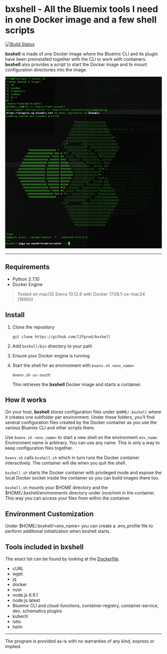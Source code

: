 # bxshell - All the Bluemix tools I need in one Docker image and a few shell scripts

[![Build Status](https://travis-ci.org/l2fprod/bxshell.svg)](https://travis-ci.org/l2fprod/bxshell)

**bxshell** is made of one Docker image where the Bluemix CLI and its plugin have been preinstalled together with the CLI to work with containers. **bxshell** also provides a script to start the Docker image and to mount configuration directories into the image.

![screen.png](./screen.png)

---

## Requirements

* Python 2.7.10
* Docker Engine

> Tested on macOS Sierra 10.12.6 with Docker 17.06.1-ce-mac24 (18950)

## Install

1. Clone the repository

   ```
   git clone https://github.com/l2fprod/bxshell
   ```

1. Add `bxshell/bin` directory to your path

1. Ensure your Docker engine is running

1. Start the shell for an environment with `bxenv.sh <env_name>`

   ```
   bxenv.sh us-south
   ```

   This retrieves the **bxshell** Docker image and starts a container.

## How it works

On your host, **bxshell** stores configuration files under `$HOME/.bxshell` where it creates one subfolder per environment. Under these folders, you'll find several configuration files created by the Docker container as you use the various Bluemix CLI and other scripts there.

Use `bxenv.sh <env_name>` to start a new shell on the environment `env_name`. Environment name is arbitrary. You can use any name. This is only a way to keep configuration files together.

`bxenv.sh` calls `bxshell.sh` which in turn runs the Docker container interactively. The container will die when you quit the shell.

`bxshell.sh` starts the Docker container with privileged mode and expose the local Docker socket inside the container so you can build images there too.

`bxshell.sh` mounts your $HOME directory and the $HOME/.bxshell/environments directory under /root/mnt in the container. This way you can access your files from within the container.

## Environment Customization

Under $HOME/.bxshell/<env_name> you can create a .env_profile file to perform additional initialization when bxshell starts.

## Tools included in bxshell

The exact list can be found by looking at the [Dockerfile](Dockerfile).

* cURL
* wget
* jq
* docker
* nvm
* node.js 6.9.1
* node.js latest
* Bluemix CLI and cloud-functions, container-registry, container-service, dev, schematics plugins
* kubectl
* istio
* helm

---

The program is provided as-is with no warranties of any kind, express or implied.

